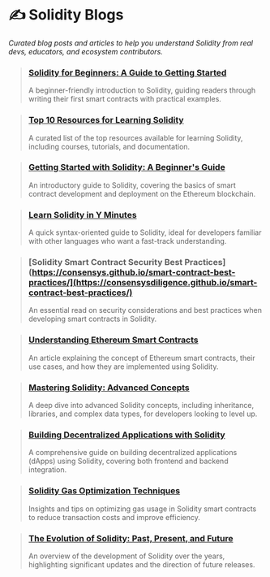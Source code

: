 # ✍️ Solidity Blogs  
_Curated blog posts and articles to help you understand Solidity from real devs, educators, and ecosystem contributors._

> ### [Solidity for Beginners: A Guide to Getting Started](https://www.dappuniversity.com/articles/solidity-tutorial)  
> A beginner-friendly introduction to Solidity, guiding readers through writing their first smart contracts with practical examples.

> ### [Top 10 Resources for Learning Solidity](https://medium.com/nerd-for-tech/top-10-resources-for-learning-solidity-70de3566ff0b)  
> A curated list of the top resources available for learning Solidity, including courses, tutorials, and documentation.

> ### [Getting Started with Solidity: A Beginner's Guide](https://www.risein.com/blog/beginners-guide-to-learning-solidity)  
> An introductory guide to Solidity, covering the basics of smart contract development and deployment on the Ethereum blockchain.

> ### [Learn Solidity in Y Minutes](https://learnxinyminutes.com/docs/solidity/)  
> A quick syntax-oriented guide to Solidity, ideal for developers familiar with other languages who want a fast-track understanding.

> ### [Solidity Smart Contract Security Best Practices](https://consensys.github.io/smart-contract-best-practices/](https://consensysdiligence.github.io/smart-contract-best-practices/)  
> An essential read on security considerations and best practices when developing smart contracts in Solidity.

> ### [Understanding Ethereum Smart Contracts](https://www.coindesk.com/learn/ethereum-101/what-are-ethereum-smart-contracts)  
> An article explaining the concept of Ethereum smart contracts, their use cases, and how they are implemented using Solidity.

> ### [Mastering Solidity: Advanced Concepts](https://blog.chain.link/solidity-tutorial/)  
> A deep dive into advanced Solidity concepts, including inheritance, libraries, and complex data types, for developers looking to level up.

> ### [Building Decentralized Applications with Solidity](https://www.freecodecamp.org/news/learn-solidity-handbook/)  
> A comprehensive guide on building decentralized applications (dApps) using Solidity, covering both frontend and backend integration.

> ### [Solidity Gas Optimization Techniques](https://medium.com/coinmonks/solidity-gas-optimization-tips-8c7e8c3f3f0f)  
> Insights and tips on optimizing gas usage in Solidity smart contracts to reduce transaction costs and improve efficiency.

> ### [The Evolution of Solidity: Past, Present, and Future](https://blog.ethereum.org/2020/07/16/solidity-0.7.0/)  
> An overview of the development of Solidity over the years, highlighting significant updates and the direction of future releases.

